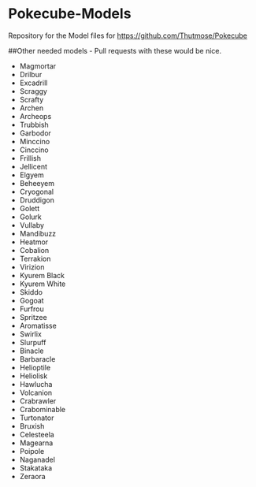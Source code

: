 # Pokecube-Models
Repository for the Model files for https://github.com/Thutmose/Pokecube

##Other needed models - Pull requests with these would be nice.

-   Magmortar
-   Drilbur
-   Excadrill
-   Scraggy
-   Scrafty
-   Archen
-   Archeops
-   Trubbish
-   Garbodor
-   Minccino
-   Cinccino
-   Frillish
-   Jellicent
-   Elgyem
-   Beheeyem
-   Cryogonal
-   Druddigon
-   Golett
-   Golurk
-   Vullaby
-   Mandibuzz
-   Heatmor
-   Cobalion
-   Terrakion
-   Virizion
-   Kyurem Black
-   Kyurem White
-   Skiddo
-   Gogoat
-   Furfrou
-   Spritzee
-   Aromatisse
-   Swirlix
-   Slurpuff
-   Binacle
-   Barbaracle
-   Helioptile
-   Heliolisk
-   Hawlucha
-   Volcanion
-   Crabrawler
-   Crabominable
-   Turtonator
-   Bruxish
-   Celesteela
-   Magearna
-   Poipole
-   Naganadel
-   Stakataka
-   Zeraora